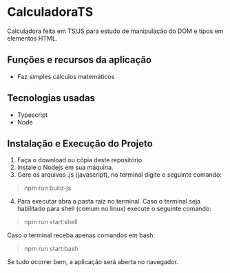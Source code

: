 # CalculadoraTS

Calculadora feita em TS/JS para estudo de manipulação do DOM e tipos em elementos HTML.

## Funções e recursos da aplicação
* Faz simples cálculos matemáticos

## Tecnologias usadas
* Typescript
* Node

## Instalação e Execução do Projeto
1. Faça o download ou cópia deste repositório.
2. Instale o Nodejs em sua máquina.
3. Gere os arquivos .js (javascript), no terminal digite o seguinte comando:
> npm run build-js
4. Para executar abra a pasta raiz no terminal. Caso o terminal seja habilitado para shell (comum no linux) execute o seguinte comando:
> npm run start:shell

Caso o terminal receba apenas comandos em bash:
> npm run start:bash

Se tudo ocorrer bem, a aplicação será aberta no navegador.




